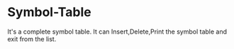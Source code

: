 # Symbol-Table
It's a complete symbol table.
It can Insert,Delete,Print the symbol table and exit from the list.
